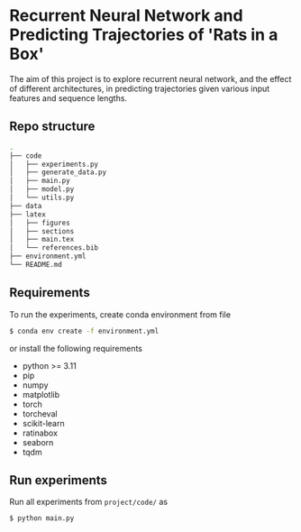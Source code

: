 # Recurrent Neural Network and Predicting Trajectories of 'Rats in a Box'

The aim of this project is to explore recurrent neural network, and the effect of different architectures, in predicting trajectories given various input features and sequence lengths.

## Repo structure
```bash
.
├── code
│   ├── experiments.py
│   ├── generate_data.py
│   ├── main.py
│   ├── model.py
│   └── utils.py
├── data
├── latex
│   ├── figures
│   ├── sections
│   ├── main.tex
│   └── references.bib
├── environment.yml  
└── README.md
```


## Requirements
To run the experiments, create conda environment from file
```bash
$ conda env create -f environment.yml
```
or install the following requirements
- python >= 3.11
- pip
- numpy
- matplotlib
- torch
- torcheval
- scikit-learn
- ratinabox
- seaborn
- tqdm


## Run experiments
Run all experiments from `project/code/` as
```bash
$ python main.py
```